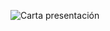 

![Carta presentación](https://github.com/LucasAdragna/LucasAdragna/assets/126211954/e8cf8de1-5064-418a-aa28-38c6a96619dc)

